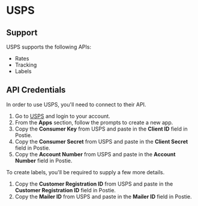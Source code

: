 # USPS

## Support
USPS supports the following APIs:
- Rates
- Tracking
- Labels

## API Credentials
In order to use USPS, you'll need to connect to their API. 

1. Go to <a href="https://developer.usps.com/apis" target="_blank">USPS</a> and login to your account.
1. From the **Apps** section, follow the prompts to create a new app.
1. Copy the **Consumer Key** from USPS and paste in the **Client ID** field in Postie.
1. Copy the **Consumer Secret** from USPS and paste in the **Client Secret** field in Postie.
1. Copy the **Account Number** from USPS and paste in the **Account Number** field in Postie.

To create labels, you'll be required to supply a few more details.

1. Copy the **Customer Registration ID** from USPS and paste in the **Customer Registration ID** field in Postie.
1. Copy the **Mailer ID** from USPS and paste in the **Mailer ID** field in Postie.
